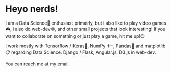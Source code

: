 # Heyo nerds!

I am a Data Science🧪 enthusiast primairly, but i also like to play video games🎮, i also do web-dev🕸, and other small projects that look interesting!
If you want to collaborate on something or just play a game, hit me up!😉

I work mostly with Tensorflow / Keras🔧, NumPy ➕➖, Pandas🎲 and matplotlib📋 regarding Data Science.
Django / Flask, Angular.js, D3.js in web-dev.

You can reach me at my [email](mailto:johannesr@viken.no).
